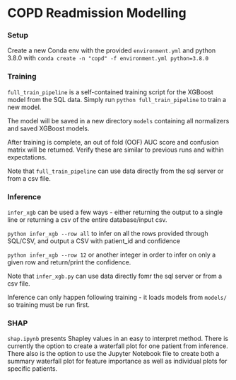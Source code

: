 # COPD Readmission Modelling

### Setup
Create a new Conda env with the provided `environment.yml` and python 3.8.0 with 
`conda create -n "copd" -f environment.yml python=3.8.0` 

### Training
`full_train_pipeline` is a self-contained training script for the XGBoost model from the SQL data. Simply run
`python full_train_pipeline` to train a new model.

The model will be saved in a new directory `models` containing all normalizers and saved XGBoost models.

After training is complete, an out of fold (OOF) AUC score and confusion matrix will be returned. Verify these are similar to previous runs and within expectations. 

Note that `full_train_pipeline` can use data directly from the sql server or from a csv file.

### Inference
`infer_xgb` can be used a few ways - either returning the output to a single line or returning a csv of the entire
database/input csv.

`python infer_xgb --row all` to infer on all the rows provided through SQL/CSV, and output a CSV with patient_id and confidence

`python infer_xgb --row 12` or another integer in order to infer on only a given row and return/print the confidence. 

Note that `infer_xgb.py` can use data directly fomr the sql server or from a csv file.

Inference can only happen following training - it loads models from `models/` so training must be run first.


### SHAP
`shap.ipynb` presents Shapley values in an easy to interpret method. There is currently the option to create a waterfall plot for one patient from inference. 
There also is the option to use the Jupyter Notebook file to create both a summary waterfall plot for feature importance as well as individual plots for specific patients.
